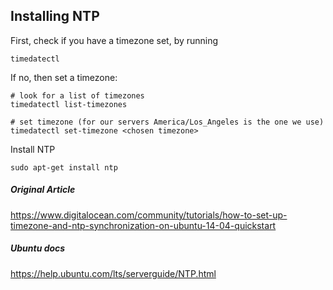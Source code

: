 ## Installing NTP

First, check if you have a timezone set, by running 
```
timedatectl
```

If no, then set a timezone:
```
# look for a list of timezones
timedatectl list-timezones

# set timezone (for our servers America/Los_Angeles is the one we use)
timedatectl set-timezone <chosen timezone>
```

Install NTP
```
sudo apt-get install ntp
```

##### Original Article
https://www.digitalocean.com/community/tutorials/how-to-set-up-timezone-and-ntp-synchronization-on-ubuntu-14-04-quickstart

##### Ubuntu docs
https://help.ubuntu.com/lts/serverguide/NTP.html
